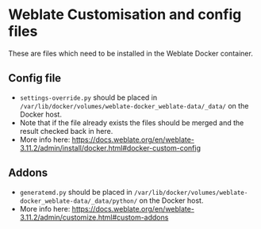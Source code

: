 # Weblate Customisation and config files

These are files which need to be installed in the Weblate Docker container.

## Config file

- `settings-override.py` should be placed in `/var/lib/docker/volumes/weblate-docker_weblate-data/_data/` on the Docker host.
- Note that if the file already exists the files should be merged and the result checked back in here.
- More info here: https://docs.weblate.org/en/weblate-3.11.2/admin/install/docker.html#docker-custom-config

## Addons

- `generatemd.py` should be placed in `/var/lib/docker/volumes/weblate-docker_weblate-data/_data/python/` on the Docker host. 
- More info here: https://docs.weblate.org/en/weblate-3.11.2/admin/customize.html#custom-addons
